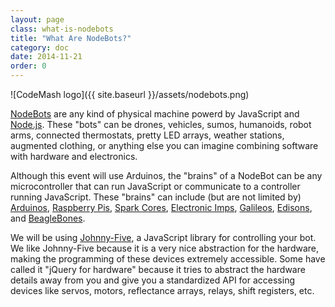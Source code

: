 ```yaml
---
layout: page
class: what-is-nodebots
title: "What Are NodeBots?"
category: doc
date: 2014-11-21
order: 0
---
```


![CodeMash logo]({{ site.baseurl }}/assets/nodebots.png)

[NodeBots](http://nodebots.io) are any kind of physical machine powerd by JavaScript and [Node.js](http://nodejs.org).  These "bots" can be drones, vehicles, sumos, humanoids, robot arms, connected thermostats, pretty LED arrays, weather stations, augmented clothing, or anything else you can imagine combining software with hardware and electronics.

Although this event will use Arduinos, the "brains" of a NodeBot can be any microcontroller that can run JavaScript or communicate to a controller running JavaScript.  These "brains" can include (but are not limited by) [Arduinos](http://arduino.cc), [Raspberry Pis](http://www.raspberrypi.org), [Spark Cores](https://www.spark.io/), [Electronic Imps](https://electricimp.com/), [Galileos](http://www.intel.com/content/www/us/en/do-it-yourself/galileo-maker-quark-board.html), [Edisons](http://www.intel.com/content/www/us/en/do-it-yourself/edison.html), and [BeagleBones](http://beagleboard.org/black).

We will be using [Johnny-Five](https://github.com/rwaldron/johnny-five), a JavaScript library for controlling your bot.  We like Johnny-Five because it is a very nice abstraction for the hardware, making the programming of these devices extremely accessible.  Some have called it "jQuery for hardware" because it tries to abstract the hardware details away from you and give you a standardized API for accessing devices like servos, motors, reflectance arrays, relays, shift registers, etc.